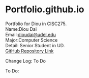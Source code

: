 # Portfolio.github.io
Portfolio for Diou in CISC275.  
Name:Diou Dai  
Email:dioudai@udel.edu  
Major:Computer Science  
Detail:   Senior Student in UD.  
  [GitHub Repository Link](https://github.com/DiouDai/Portfolio.github.io)  

Change Log:
  To Do
  
To Do:
